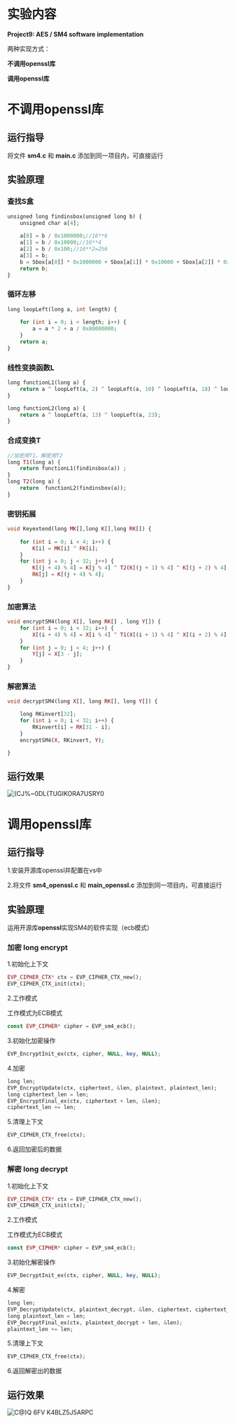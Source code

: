 # 实验内容

**Project9: AES / SM4 software implementation**

两种实现方式：

**不调用openssl库**

**调用openssl库**

# 不调用openssl库

## 运行指导

将文件 **sm4.c** 和 **main.c** 添加到同一项目内，可直接运行

## 实验原理

### 查找S盒

```php
unsigned long findinsbox(unsigned long b) {
	unsigned char a[4];
	
	a[0] = b / 0x1000000;//16**6
	a[1] = b / 0x10000;//16**4
	a[2] = b / 0x100;//16**2=256
	a[3] = b;
	b = Sbox[a[0]] * 0x1000000 + Sbox[a[1]] * 0x10000 + Sbox[a[2]] * 0x100 + Sbox[a[3]];
	return b;
}
```

### 循环左移

```php
long loopLeft(long a, int length) {
	
	for (int i = 0; i < length; i++) {
		a = a * 2 + a / 0x80000000;
	}
	return a;
}
```

### 线性变换函数L
```php
long functionL1(long a) {
	return a ^ loopLeft(a, 2) ^ loopLeft(a, 10) ^ loopLeft(a, 18) ^ loopLeft(a, 24);
}

long functionL2(long a) {
	return a ^ loopLeft(a, 13) ^ loopLeft(a, 23);
}
```

### 合成变换T

```php
//加密用T1，解密用T2
long T1(long a) {
	return functionL1(findinsbox(a)) ;
}
long T2(long a) {
	return  functionL2(findinsbox(a));
}
```

### 密钥拓展
```php
void Keyextend(long MK[],long K[],long RK[]) {
	
	for (int i = 0; i < 4; i++) {
		K[i] = MK[i] ^ FK[i];
	}
	for (int j = 0; j < 32; j++) {
		K[(j + 4) % 4] = K[j % 4] ^ T2(K[(j + 1) % 4] ^ K[(j + 2) % 4] ^ K[(j + 3) % 4] ^ CK[j]);
		RK[j] = K[(j + 4) % 4];
	}
}
```

### 加密算法

```php
void encryptSM4(long X[], long RK[] , long Y[]) {
	for (int i = 0; i < 32; i++) {
		X[(i + 4) % 4] = X[i % 4] ^ T1(X[(i + 1) % 4] ^ X[(i + 2) % 4] ^ X[(i + 3) % 4] ^ RK[i]);
	}
	for (int j = 0; j < 4; j++) {
		Y[j] = X[3 - j];
	}
}
```

### 解密算法

```php
void decryptSM4(long X[], long RK[], long Y[]) {

	long RKinvert[32];
	for (int i = 0; i < 32; i++) {
		RKinvert[i] = RK[31 - i];
	}
	encryptSM4(X, RKinvert, Y);

}
```

## 运行效果

![(CJ%~0DL{TUGIKORA7USRY0](https://github.com/korangar-group42num1/group/assets/129478905/dac49796-1f54-4e55-b114-5d0171b6f339)


# 调用openssl库

## 运行指导

1.安装开源库openssl并配置在vs中

2.将文件 **sm4_openssl.c** 和 **main_openssl.c** 添加到同一项目内，可直接运行
  
## 实验原理

运用开源库**openssl**实现SM4的软件实现（ecb模式）

### 加密 long encrypt

1.初始化上下文

```php {.line-numbers} 
EVP_CIPHER_CTX* ctx = EVP_CIPHER_CTX_new();
EVP_CIPHER_CTX_init(ctx);
```
2.工作模式

工作模式为ECB模式

```php {.line-numbers}
const EVP_CIPHER* cipher = EVP_sm4_ecb();
```
3.初始化加密操作

```php {.line-numbers}
EVP_EncryptInit_ex(ctx, cipher, NULL, key, NULL);
```
4.加密

```php {.line-numbers}
long len;
EVP_EncryptUpdate(ctx, ciphertext, &len, plaintext, plaintext_len);
long ciphertext_len = len;
EVP_EncryptFinal_ex(ctx, ciphertext + len, &len);
ciphertext_len += len;
```
5.清理上下文

```php {.line-numbers}
EVP_CIPHER_CTX_free(ctx);
```

6.返回加密后的数据

### 解密 long decrypt

1.初始化上下文

```php {.line-numbers}
EVP_CIPHER_CTX* ctx = EVP_CIPHER_CTX_new();
EVP_CIPHER_CTX_init(ctx);
```
2.工作模式

工作模式为ECB模式

```php {.line-numbers}
const EVP_CIPHER* cipher = EVP_sm4_ecb();
```
3.初始化解密操作

```php {.line-numbers}
EVP_DecryptInit_ex(ctx, cipher, NULL, key, NULL);
```
4.解密

```php {.line-numbers}
long len;
EVP_DecryptUpdate(ctx, plaintext_decrypt, &len, ciphertext, ciphertext_len);
long plaintext_len = len;
EVP_DecryptFinal_ex(ctx, plaintext_decrypt + len, &len);
plaintext_len += len;
```
5.清理上下文

```php {.line-numbers}
EVP_CIPHER_CTX_free(ctx);
```
6.返回解密出的数据

## 运行效果

![C@)Q 6FV K4BLZ5J`5`ARPC](https://github.com/korangar-group42num1/group/assets/129478905/a624dd84-4e5e-4aaa-826e-4b78ee8c9942)



